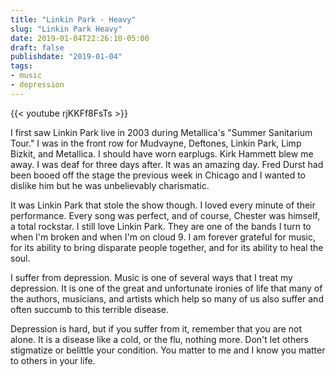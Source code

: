 ```yaml
---
title: "Linkin Park - Heavy"
slug: "Linkin Park Heavy"
date: 2019-01-04T22:26:10-05:00
draft: false
publishdate: "2019-01-04"
tags:
- music
- depression
---
```


{{< youtube rjKKFf8FsTs >}}

I first saw Linkin Park live in 2003 during Metallica's "Summer Sanitarium Tour." I was in the front row for Mudvayne, Deftones, Linkin Park, Limp Bizkit, and Metallica. I should have worn earplugs. Kirk Hammett blew me away. I was deaf for three days after. It was an amazing day. Fred Durst had been booed off the stage the previous week in Chicago and I wanted to dislike him but he was unbelievably charismatic.

It was Linkin Park that stole the show though. I loved every minute of their performance. Every song was perfect, and of course, Chester was himself, a total rockstar. I still love Linkin Park. They are one of the bands I turn to when I'm broken and when I'm on cloud 9. I am forever grateful for music, for its ability to bring disparate people together, and for its ability to heal the soul.

I suffer from depression. Music is one of several ways that I treat my depression. It is one of the great and unfortunate ironies of life that many of the authors, musicians, and artists which help so many of us also suffer and often succumb to this terrible disease.

Depression is hard, but if you suffer from it, remember that you are not alone. It is a disease like a cold, or the flu, nothing more. Don't let others stigmatize or belittle your condition. You matter to me and I know you matter to others in your life.
